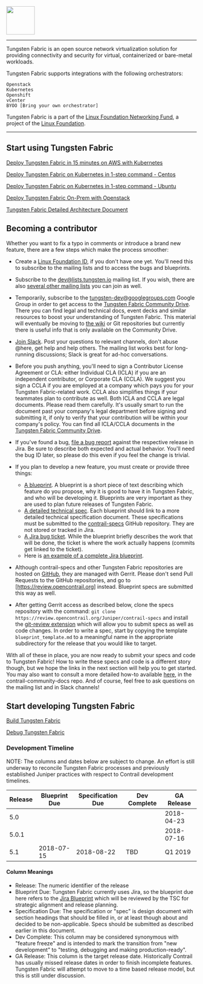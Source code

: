 <img src="https://github.com/tungstenfabric/website/raw/master/TungstenFabric_Gradient_RGB-03.png" height="75">

----

Tungsten Fabric is an open source network virtualization solution for
providing connectivity and security for virtual, containerized or
bare-metal workloads.

Tungsten Fabric supports integrations with the following orchestrators:
```
Openstack
Kubernetes
Openshift
vCenter
BYOO [Bring your own orchestrator]
```

Tungsten Fabric is a part of the [Linux Foundation Networking Fund], a project of the [Linux Foundation].


---

## Start using Tungsten Fabric
[Deploy Tungsten Fabric in 15 minutes on AWS with Kubernetes]

[Deploy Tungsten Fabric on Kubernetes in 1-step command - Centos]

[Deploy Tungsten Fabric on Kubernetes in 1-step command - Ubuntu]

[Deploy Tungsten Fabric On-Prem with Openstack]

[Tungsten Fabric Detailed Architecture Document]

## Becoming a contributor

Whether you want to fix a typo in comments or introduce a brand new feature,
there are a few steps which make the process smoother:

* Create a [Linux Foundation ID], if you don't have one yet. You'll need this to subscribe to the mailing lists and to access the bugs and blueprints.

* Subscribe to the [dev@lists.tungsten.io] mailing list. If you wish, there are also [several other mailing lists] you can join as well.

* Temporarily, subscribe to the [tungsten-dev@googlegroups.com] Google Group 
in order to get access to the [Tungsten Fabric Community Drive]. There you can
find legal and technical docs, event decks and similar resources to boost your
understanding of Tungsten Fabric. This material will eventually be moving to
[the wiki] or Git repositories but currently there is useful
info that is only available on the Community Drive.

* [Join Slack]. Post your questions to relevant channels, don't abuse @here,
get help and help others. The mailing list works best for long-running
discussions; Slack is great for ad-hoc conversations.

* Before you push anything, you'll need to sign a Contributor License Agreement 
or CLA: either Individual CLA (ICLA) if you are an independent contributor, or 
Corporate CLA (CCLA). We suggest you sign a CCLA if you are employed at a company 
which pays you for your Tungsten Fabric-related work. CCLA also simplifies things 
if your teammates plan to contribute as well. Both ICLA and CCLA are legal documents.
Please read them carefully. It's usually smart to run the document past your 
company's legal department before signing and submitting it, if only to verify
that your contribution will be within your company's policy. You can find all 
ICLA/CCLA documents in the [Tungsten Fabric Community Drive].

* If you've found a bug, [file a bug report] against the respective release in
Jira. Be sure to describe both expected and actual behavior. You'll need
the bug ID later, so please do this even if you feel the change is trivial.

* If you plan to develop a new feature, you must create or provide three things:
    * [A blueprint]. A blueprint is a short piece of text describing which feature do you propose, why it is good to have it in Tungsten Fabric, and who will be developing it. Blueprints are very important as they are used to plan future releases of Tungsten Fabric.
    * [A detailed technical spec]. Each blueprint should link to a more detailed technical specification document. These specifications must be submitted to the [contrail-specs] GitHub repository. They are not stored or tracked in Jira.
    * [A Jira bug ticket]. While the blueprint briefly describes the work that will be done, the ticket is where the work actually happens (commits get linked to the ticket).
    * Here is [an example of a complete Jira blueprint].

* Although contrail-specs and other Tungsten Fabric repositories are hosted on
[GitHub], they are managed with Gerrit. Please don't send Pull Requests to the
GitHub repositories, and go to [https://review.opencontrail.org] instead.
Blueprint specs are submitted this way as well.

* After getting Gerrit access as described below, clone the specs repository
with the command:
```git clone https://review.opencontrail.org/Juniper/contrail-specs```
and install the [git-review extension] which will allow you to submit specs as
well as code changes. In order to write a spec, start by copying the template
`blueprint_template.md` to a meaningful name in the appropriate subdirectory
for the release that you would like to target.

With all of these in place, you are now ready to submit your specs and code to
Tungsten Fabric! How to write these specs and code is a different story though,
but we hope the links in the next section will help you to get started. You may
also want to consult a more detailed how-to available [here], in the
contrail-community-docs repo. And of course, feel free to ask questions on the
mailing list and in Slack channels!

## Start developing Tungsten Fabric

[Build Tungsten Fabric]

[Debug Tungsten Fabric]

### Development Timeline

NOTE: The columns and dates below are subject to change. An effort is still
underway to reconcile Tungsten Fabric processes and previously established
Juniper practices with respect to Contrail development timelines.

| Release | Blueprint Due | Specification Due | Dev Complete | GA Release |
| ------- | ------------- | ----------------- | ------------ | ---------- |
|   5.0   |               |                   |              | 2018-04-23 |
|  5.0.1  |               |                   |              | 2018-07-16 |
|   5.1   |  2018-07-15   |     2018-08-22    |     TBD      |    Q1 2019 |

#### Column Meanings
* Release: The numeric identifier of the release
* Blueprint Due: Tungsten Fabric currently uses Jira, so the blueprint
due here refers to the [Jira Blueprint] which will be reviewed by the TSC for strategic alignment and release planning.
* Specification Due: The specification or "spec" is design document with
section headings that should be filled in, or at least though about and decided
to be non-applicable. Specs should be submitted as described earlier in this
document.
* Dev Complete: This column may be considered synonymous with "feature freeze"
and is intended to mark the transition from "new development" to "testing,
debugging and making production-ready".
* GA Release: This column is the target release date. Historically Contrail has
usually missed release dates in order to finish incomplete features. Tungsten
Fabric will attempt to move to a time based release model, but this is still
under discussion.

[(LFN)]: https://www.linuxfoundation.org/projects/networking/
[Deploy Tungsten Fabric in 15 minutes on AWS with Kubernetes]: Tungsten-Fabric-15-minute-deployment-with-k8s-on-AWS.md
[Deploy Tungsten Fabric on Kubernetes in 1-step command - Centos]: Tungsten-Fabric-Centos-one-line-install-on-k8s.md
[Deploy Tungsten Fabric on Kubernetes in 1-step command - Ubuntu]: Tungsten-Fabric-Ubuntu-one-line-install-on-k8s.md
[Deploy Tungsten Fabric On-Prem with Openstack]: https://github.com/Juniper/contrail-ansible-deployer/wiki/Contrail-with-Kolla-Ocata
[Tungsten Fabric Detailed Architecture Document]: Tungsten-Fabric-Architecture.md
[tungsten-dev@googlegroups.com]: https://groups.google.com/forum/#!forum/tungsten-dev
[dev@lists.tungsten.io]: https://lists.tungsten.io/g/dev
[Tungsten Fabric Community Drive]: https://drive.google.com/drive/folders/0AM-bGoKiRBuTUk9PVA
[Join Slack]: https://tungsten.io/slack
[contrail-specs]: https://github.com/Juniper/contrail-specs
[GitHub]: http://github.com/tungstenfabric
[git-review extension]: https://docs.openstack.org/infra/git-review/
[https://review.opencontrail.org]: https://review.opencontrail.org
[Tungsten Fabric Community Drive]: https://drive.google.com/drive/folders/11uNo0C1erBT02_qKmgoXOTDoi3SyewZg
[here]: https://github.com/Juniper/contrail-community-docs/blob/master/Contributor/GettingStarted/getting-started-with-opencontrail-development.md
[Build Tungsten Fabric]: https://github.com/Juniper/contrail-dev-env
[Debug Tungsten Fabric]: https://github.com/Juniper/contrail-ansible-deployer/wiki/Debugging-contrail-code-in-contrail-microservices
[Jira Blueprint]: https://jira.tungsten.io/projects/TFP/issues/TFP-6?filter=allopenissues
[Linux Foundation Networking Fund]: https://www.lfnetworking.org
[Linux Foundation]: http://linuxfoundation.org
[A Jira blueprint]: https://jira.tungsten.io/projects/TFP/issues/TFP-6?filter=allopenissues
[A detailed technical spec]: https://github.com/Juniper/contrail-specs
[A Jira bug ticket]: https://jira.tungsten.io/projects/TFB/issues/TFB-15?filter=allopenissues
[an example of a complete Jira blueprint]: https://jira.tungsten.io/browse/TFP-13
[file a bug report]: https://jira.tungsten.io/projects/TFB/issues/TFB-15?filter=allopenissues
[Linux Foundation ID]: https://identity.linuxfoundation.org
[several other mailing lists]: https://lists.tungsten.io
[A blueprint]: https://jira.tungsten.io/projects/TFP/issues/TFP-6?filter=allopenissues
[the wiki]: https://wiki.tungsten.io
